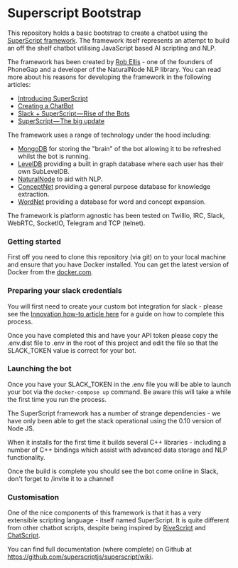 # Superscript Bootstrap

This repository holds a basic bootstrap to create a chatbot using the [SuperScript framework](http://superscriptjs.com).  The framework itself represents an attempt to build an off the shelf chatbot utilising JavaScript based AI scripting and NLP.

The framework has been created by [Rob Ellis](http://silentrob.me) - one of the founders of PhoneGap and a developer of the NaturalNode NLP library.  You can read more about his reasons for developing the framework in the following articles:

* [Introducing SuperScript](https://medium.com/@rob_ellis/superscript-ce40e9720bef)
* [Creating a ChatBot](https://medium.freecodecamp.com/creating-a-chat-bot-42861e6a2acd)
* [Slack + SuperScript — Rise of the Bots](https://medium.com/@rob_ellis/slack-superscript-rise-of-the-bots-bba8506a043c)
* [SuperScript — The big update](https://medium.com/@rob_ellis/superscript-the-big-update-3fa8099ab89a)

The framework uses a range of technology under the hood including:

* [MongoDB](https://www.mongodb.com/) for storing the "brain" of the bot allowing it to be refreshed whilst the bot is running.
* [LevelDB](http://leveldb.org/) providing a built in graph database where each user has their own SubLevelDB. 
* [NaturalNode](https://github.com/NaturalNode/natural) to aid with NLP.
* [ConceptNet](http://conceptnet5.media.mit.edu/) providing a general purpose database for knowledge extraction.
* [WordNet](https://wordnet.princeton.edu/) providing a database for word and concept expansion. 

The framework is platform agnostic has been tested on Twillio, IRC, Slack, WebRTC, SocketIO, Telegram and TCP (telnet).

### Getting started

First off you need to clone this repository (via git) on to your local machine and ensure that you have Docker installed.  You can get the latest version of Docker from the [docker.com](https://www.docker.com/products/docker).

### Preparing your slack credentials

You will first need to create your custom bot integration for slack - please see the [Innovation how-to article here](https://confluence.dwp.gov.uk/display/IN/Create+a+custom+bot+integration+for+Slack) for a guide on how to complete this process.

Once you have completed this and have your API token please copy the .env.dist file to .env in the root of this project and edit the file so that the SLACK_TOKEN value is correct for your bot.

### Launching the bot

Once you have your SLACK_TOKEN in the .env file you will be able to launch your bot via the `docker-compose up` command.  Be aware this will take a while the first time you run the process.

The SuperScript framework has a number of strange dependencies - we have only been able to get the stack operational using the 0.10 version of Node JS.

When it installs for the first time it builds several C++ libraries - including a number of C++ bindings which assist with advanced data storage and NLP functionality.

Once the build is complete you should see the bot come online in Slack, don't forget to /invite it to a channel!

### Customisation

One of the nice components of this framework is that it has a very extensible scripting language - itself named SuperScript.  It is quite different from other chatbot scripts, despite being inspired by [RiveScript](https://www.rivescript.com/) and [ChatScript](http://chatscript.sourceforge.net/).

You can find full documentation (where complete) on Github at https://github.com/superscriptjs/superscript/wiki.